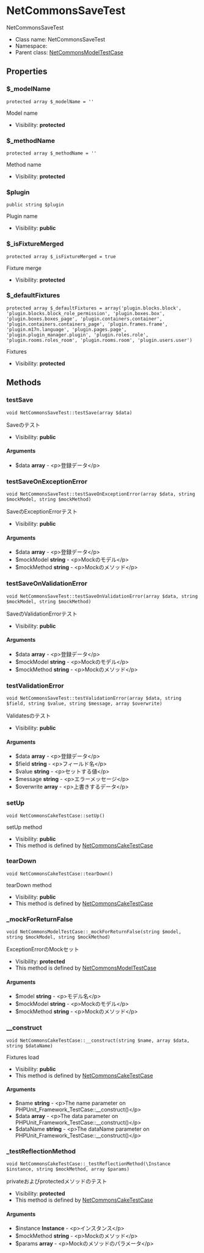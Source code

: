 NetCommonsSaveTest
===============

NetCommonsSaveTest




* Class name: NetCommonsSaveTest
* Namespace: 
* Parent class: [NetCommonsModelTestCase](NetCommonsModelTestCase.md)





Properties
----------


### $_modelName

    protected array $_modelName = ''

Model name



* Visibility: **protected**


### $_methodName

    protected array $_methodName = ''

Method name



* Visibility: **protected**


### $plugin

    public string $plugin

Plugin name



* Visibility: **public**


### $_isFixtureMerged

    protected array $_isFixtureMerged = true

Fixture merge



* Visibility: **protected**


### $_defaultFixtures

    protected array $_defaultFixtures = array('plugin.blocks.block', 'plugin.blocks.block_role_permission', 'plugin.boxes.box', 'plugin.boxes.boxes_page', 'plugin.containers.container', 'plugin.containers.containers_page', 'plugin.frames.frame', 'plugin.m17n.language', 'plugin.pages.page', 'plugin.plugin_manager.plugin', 'plugin.roles.role', 'plugin.rooms.roles_room', 'plugin.rooms.room', 'plugin.users.user')

Fixtures



* Visibility: **protected**


Methods
-------


### testSave

    void NetCommonsSaveTest::testSave(array $data)

Saveのテスト



* Visibility: **public**


#### Arguments
* $data **array** - &lt;p&gt;登録データ&lt;/p&gt;



### testSaveOnExceptionError

    void NetCommonsSaveTest::testSaveOnExceptionError(array $data, string $mockModel, string $mockMethod)

SaveのExceptionErrorテスト



* Visibility: **public**


#### Arguments
* $data **array** - &lt;p&gt;登録データ&lt;/p&gt;
* $mockModel **string** - &lt;p&gt;Mockのモデル&lt;/p&gt;
* $mockMethod **string** - &lt;p&gt;Mockのメソッド&lt;/p&gt;



### testSaveOnValidationError

    void NetCommonsSaveTest::testSaveOnValidationError(array $data, string $mockModel, string $mockMethod)

SaveのValidationErrorテスト



* Visibility: **public**


#### Arguments
* $data **array** - &lt;p&gt;登録データ&lt;/p&gt;
* $mockModel **string** - &lt;p&gt;Mockのモデル&lt;/p&gt;
* $mockMethod **string** - &lt;p&gt;Mockのメソッド&lt;/p&gt;



### testValidationError

    void NetCommonsSaveTest::testValidationError(array $data, string $field, string $value, string $message, array $overwrite)

Validatesのテスト



* Visibility: **public**


#### Arguments
* $data **array** - &lt;p&gt;登録データ&lt;/p&gt;
* $field **string** - &lt;p&gt;フィールド名&lt;/p&gt;
* $value **string** - &lt;p&gt;セットする値&lt;/p&gt;
* $message **string** - &lt;p&gt;エラーメッセージ&lt;/p&gt;
* $overwrite **array** - &lt;p&gt;上書きするデータ&lt;/p&gt;



### setUp

    void NetCommonsCakeTestCase::setUp()

setUp method



* Visibility: **public**
* This method is defined by [NetCommonsCakeTestCase](NetCommonsCakeTestCase.md)




### tearDown

    void NetCommonsCakeTestCase::tearDown()

tearDown method



* Visibility: **public**
* This method is defined by [NetCommonsCakeTestCase](NetCommonsCakeTestCase.md)




### _mockForReturnFalse

    void NetCommonsModelTestCase::_mockForReturnFalse(string $model, string $mockModel, string $mockMethod)

ExceptionErrorのMockセット



* Visibility: **protected**
* This method is defined by [NetCommonsModelTestCase](NetCommonsModelTestCase.md)


#### Arguments
* $model **string** - &lt;p&gt;モデル名&lt;/p&gt;
* $mockModel **string** - &lt;p&gt;Mockのモデル&lt;/p&gt;
* $mockMethod **string** - &lt;p&gt;Mockのメソッド&lt;/p&gt;



### __construct

    void NetCommonsCakeTestCase::__construct(string $name, array $data, string $dataName)

Fixtures load



* Visibility: **public**
* This method is defined by [NetCommonsCakeTestCase](NetCommonsCakeTestCase.md)


#### Arguments
* $name **string** - &lt;p&gt;The name parameter on PHPUnit_Framework_TestCase::__construct()&lt;/p&gt;
* $data **array** - &lt;p&gt;The data parameter on PHPUnit_Framework_TestCase::__construct()&lt;/p&gt;
* $dataName **string** - &lt;p&gt;The dataName parameter on PHPUnit_Framework_TestCase::__construct()&lt;/p&gt;



### _testReflectionMethod

    void NetCommonsCakeTestCase::_testReflectionMethod(\Instance $instance, string $mockMethod, array $params)

privateおよびprotectedメソッドのテスト



* Visibility: **protected**
* This method is defined by [NetCommonsCakeTestCase](NetCommonsCakeTestCase.md)


#### Arguments
* $instance **Instance** - &lt;p&gt;インスタンス&lt;/p&gt;
* $mockMethod **string** - &lt;p&gt;Mockのメソッド&lt;/p&gt;
* $params **array** - &lt;p&gt;Mockのメソッドのパラメータ&lt;/p&gt;


